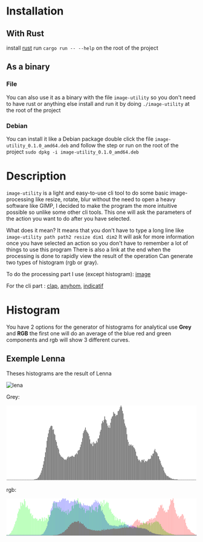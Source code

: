 # Installation
## With Rust
install [rust]("https://www.rust-lang.org/learn/get-started")
run `cargo run -- --help` on the root of the project

## As a binary
### File
You can also use it as a binary with the file `image-utility` so you don't need to 
have rust or anything else install and run it by doing `./image-utility` at the root of the project

### Debian
You can install it like a Debian package double click the file `image-utility_0.1.0_amd64.deb` and follow the step or
run on the root of the project `sudo dpkg -i image-utility_0.1.0_amd64.deb`

# Description
`image-utility` is a light and easy-to-use cli tool to do some basic image-processing like 
resize, rotate, blur without the need to open a heavy software like GIMP, I decided
to make the program the more intuitive possible so unlike some other cli tools.
This one will ask the parameters of the action you want to do after you have selected.

What does it mean? It means that you don't have to type a long line like `image-utility path path2 resize dim1 dim2`
It will ask for more information once you have selected an action so you don't have to remember a lot of things to use this program
There is also a link at the end when the processing is done to rapidly view the result of the operation
Can generate two types of histogram (rgb or gray).


To do the processing part I use (except histogram): [image](https://github.com/image-rs/image)

For the cli part : [clap](https://github.com/clap-rs/clap), [anyhom](https://github.com/dtolnay/anyhow), [indicatif](https://github.com/console-rs/indicatif)

# Histogram 
You have 2 options for the generator of histograms for analytical use 
**Grey** and **RGB** the first one will do an average of the blue red and green components 
and rgb will show 3 different curves.

## Exemple Lenna
Theses histograms are the result of Lenna 

![lena](https://upload.wikimedia.org/wikipedia/en/thumb/7/7d/Lenna_%28test_image%29.png/220px-Lenna_%28test_image%29.png)

Grey:

![lena_grey](.asset/greyHistogramLenna.png) 

rgb:

![lena_rgb](.asset/histogramLennaRGB.png)